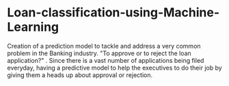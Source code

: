 # Loan-classification-using-Machine-Learning
Creation of a prediction model to tackle and address a very common problem in the Banking industry. "To approve or to reject the loan application?" . Since there is a vast number of  applications being filed everyday, having a predictive model to help the executives to do their job by giving them a heads up about approval or rejection.
